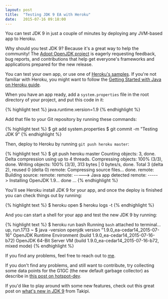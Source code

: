 ```yaml
---
layout: post
title:  "Testing JDK 9 EA with Heroku"
date:   2015-07-16 09:18:00
---
```


You can test JDK 9 in just a couple of minutes by deploying any JVM-based app to
Heroku.

Why should you test JDK 9? Because it's a great way to help the community! The
[Adopt OpenJDK project](https://java.net/projects/adoptopenjdk)
is eagerly requesting feedback, bug reports, and
contributions that help get everyone's frameworks and applications prepared for
the new release.

You can test your own app, or use one of
[Heroku's samples](https://github.com/heroku/java-getting-started).
If you're not familiar with Heroku, you might want to follow the
[Getting Started with Java on Heroku guide](https://devcenter.heroku.com/articles/getting-started-with-java#introduction).

When you have an app ready,
add a `system.properties` file in the root directory of your project, and
put this code in it:

{% highlight text %}
java.runtime.version=1.9
{% endhighlight %}

Add that file to your Git repository by running these commands:

{% highlight text %}
$ git add system.properties
$ git commit -m "Testing JDK 9"
{% endhighlight %}

Then, deploy to Heroku by running `git push heroku master`:

{% highlight text %}
$ git push heroku master
Counting objects: 3, done.
Delta compression using up to 4 threads.
Compressing objects: 100% (3/3), done.
Writing objects: 100% (3/3), 313 bytes | 0 bytes/s, done.
Total 3 (delta 2), reused 0 (delta 0)
remote: Compressing source files... done.
remote: Building source:
remote:
remote: -----> Java app detected
remote: -----> Installing OpenJDK 1.9... done
...
{% endhighlight %}

You'll see Heroku install JDK 9 for your app, and once the deploy is finished
you can check things out by running:

{% highlight text %}
$ heroku open
$ heroku logs -t
{% endhighlight %}

And you can start a shell for your app and test the new JDK 9 by running:

{% highlight text %}
$ heroku run bash
Running `bash` attached to terminal... up, run.1713
~ $ java -version
openjdk version "1.9.0_ea-cedar14_2015-07-16"
OpenJDK Runtime Environment (build 1.9.0_ea-cedar14_2015-07-16-b72)
OpenJDK 64-Bit Server VM (build 1.9.0_ea-cedar14_2015-07-16-b72, mixed mode)
{% endhighlight %}

If you find any problems, feel free to reach out
to [me](https://twitter.com/codefinger).

If you don't find any problems, and still want to contribute, try collecting
some data points for the G1GC (the new default garbage collector) as describe in
[this post on hotspot-dev](http://mail.openjdk.java.net/pipermail/hotspot-dev/2015-June/019221.html).

If you'd like to play around with some new features, check out this great post
on [what's new in JDK 9](http://blog.takipi.com/java-9-the-ultimate-feature-list/) from Takipi.
